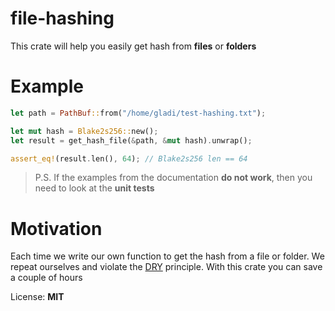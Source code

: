 # file-hashing

This crate will help you easily get hash from **files** or **folders**

# Example

```rust
let path = PathBuf::from("/home/gladi/test-hashing.txt");

let mut hash = Blake2s256::new();
let result = get_hash_file(&path, &mut hash).unwrap();

assert_eq!(result.len(), 64); // Blake2s256 len == 64
```

> P.S. If the examples from the documentation **do not work**, then you need to look at the **unit tests**

# Motivation

Each time we write our own function to get the hash from a file or folder.
We repeat ourselves and violate the [DRY](https://en.wikipedia.org/wiki/Don't_repeat_yourself) principle.
With this crate you can save a couple of hours

License: **MIT**